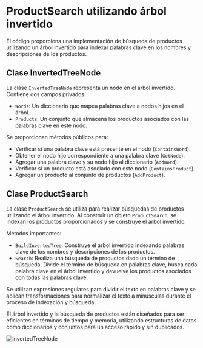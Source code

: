 # ProductSearch utilizando árbol invertido

El código proporciona una implementación de búsqueda de productos utilizando un árbol invertido para indexar palabras clave en los nombres y descripciones de los productos.

## Clase InvertedTreeNode

La clase `InvertedTreeNode` representa un nodo en el árbol invertido. Contiene dos campos privados:
- `Words`: Un diccionario que mapea palabras clave a nodos hijos en el árbol.
- `Products`: Un conjunto que almacena los productos asociados con las palabras clave en este nodo.

Se proporcionan métodos públicos para:
- Verificar si una palabra clave está presente en el nodo (`ContainsWord`).
- Obtener el nodo hijo correspondiente a una palabra clave (`GetNode`).
- Agregar una palabra clave y su nodo hijo al diccionario (`AddWord`).
- Verificar si un producto está asociado con este nodo (`ContainsProduct`).
- Agregar un producto al conjunto de productos (`AddProduct`).

## Clase ProductSearch

La clase `ProductSearch` se utiliza para realizar búsquedas de productos utilizando el árbol invertido. Al construir un objeto `ProductSearch`, se indexan los productos proporcionados y se construye el árbol invertido.

Métodos importantes:
- `BuildInvertedTree`: Construye el árbol invertido indexando palabras clave de los nombres y descripciones de los productos.
- `Search`: Realiza una búsqueda de productos dado un término de búsqueda. Divide el término de búsqueda en palabras clave, busca cada palabra clave en el árbol invertido y devuelve los productos asociados con todas las palabras clave.

Se utilizan expresiones regulares para dividir el texto en palabras clave y se aplican transformaciones para normalizar el texto a minúsculas durante el proceso de indexación y búsqueda.

El árbol invertido y la búsqueda de productos están diseñados para ser eficientes en términos de tiempo y memoria, utilizando estructuras de datos como diccionarios y conjuntos para un acceso rápido y sin duplicados.

![invertedTreeNode](https://www.planttext.com/api/plantuml/png/XPFFJiCm3CRlUGfh9ofW3x036dyqn849mIJEKUEDY3If79UnjoT9swtfDbQfIkhuzzdvhCuzI-AcCg8EgovrBIt3vD5ej3m1wQ7TviTlv5HJyWTAAhzILXR9ar_i3nAZMX7YqYbC-N4ZHAiDjtSvFmEBspnqLRTVlX1P_0Jxq6YZXaK7h76kXhKZG1dOBYuWF9TKdv4_7Ic_85Ujy9TxqUbILWZNlTRq2Nr9kcRjR964yvBRe9729sj6LsPmhrGijNBP9I9vqvSfzXeHoT1K0jX1QXUKBcCladR_89rgfBgUF7XiZK6hH7pF3wkRa4zBzERoZ8xS7CAvOz-usvjsnh25jWfil5MaXe0qt1yqLXqvCEhg7RaXsxlXOHswI_ZvYOqKNf4sU13GDZXAw1iJCZexZSUs9UjurDQHUclvlZ6iQjwDzRhnN68Fb9Y7_FZ7_m40)